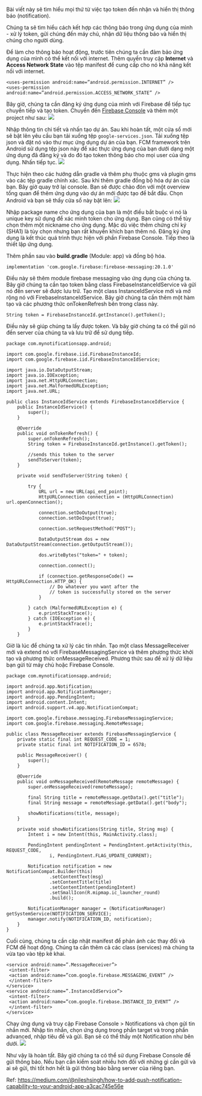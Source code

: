 Bài viết này sẽ tìm hiểu mọi thứ từ việc tạo token đến nhận và hiển thị thông báo (notification).

Chúng ta sẽ tìm hiểu cách kết hợp các thông báo trong ứng dụng của mình - xử lý token, gửi chúng đến máy chủ, nhận dữ liệu thông báo và hiển thị chúng cho người dùng.

Để làm cho thông báo hoạt động, trước tiên chúng ta cần đảm bảo ứng dụng của mình có thể kết nối với internet. Thêm quyền truy cập **Internet** và **Access Network State** vào tệp manifest để cung cấp cho nó khả năng kết nối với internet.
```
<uses-permission android:name=”android.permission.INTERNET” />
<uses-permission android:name=”android.permission.ACCESS_NETWORK_STATE” />
```

Bây giờ, chúng ta cần đăng ký ứng dụng của mình với Firebase để tiếp tục chuyển tiếp và tạo token. Chuyển đến [Firebase Console](https://console.firebase.google.com/u/0) và thêm một project như sau:
![](https://images.viblo.asia/7ef0a8f6-0b6b-40c1-85f6-ec2d8a567407.png)

Nhập thông tin chi tiết và nhấn tạo dự án. Sau khi hoàn tất, một cửa sổ mới sẽ bật lên yêu cầu bạn tải xuống tệp `google-services.json`. Tải xuống tệp json và đặt nó vào thư mục ứng dụng dự án của bạn. FCM framework trên Android sử dụng tệp json này để xác thực ứng dụng của bạn dưới dạng một ứng dụng đã đăng ký và do đó tạo token thông báo cho mọi user của ứng dụng. Nhấn tiếp tục.
![](https://images.viblo.asia/02e01e5c-257c-4041-b072-627fcf033422.png)

Thực hiện theo các hướng dẫn gradle và thêm phụ thuộc gms và plugin gms vào các tệp gradle chính xác. Sau khi thêm gradle đồng bộ hóa dự án của bạn. Bây giờ quay trở lại console. Bạn sẽ được chào đón với một overview tổng quan để thêm ứng dụng vào dự án mới được tạo để bắt đầu. Chọn Android và bạn sẽ thấy cửa sổ này bật lên:
![](https://images.viblo.asia/16292f9d-f63a-4ad8-b7b3-3b4dc07d19f4.png)

Nhập package name cho ứng dụng của bạn là một điều bắt buộc vì nó là unique key sử dụng để xác minh token cho ứng dụng. Bạn cũng có thể tùy chọn thêm một nickname cho ứng dụng. Mặc dù việc thêm chứng chỉ ký (SHA1) là tùy chọn nhưng bạn rất khuyến khích bạn thêm nó. Đăng ký ứng dụng là kết thúc quá trình thực hiện với phần Firebase Console. Tiếp theo là thiết lập ứng dụng.

Thêm phần sau vào **build.gradle** (Module: app) và đồng bộ hóa.
```
implementation 'com.google.firebase:firebase-messaging:20.1.0'
```

Điều này sẽ thêm module firebase messaging vào ứng dụng của chúng ta. Bây giờ chúng ta cần tạo token bằng class FirebaseInstanceIdService và gửi nó đến server sẽ được lưu trữ. Tạo một class InstanceIdService mới và mở rộng nó với FirebaseInstanceIdService. Bây giờ chúng ta cần thêm một hàm tạo và các phương thức onTokenRefresh bên trong class này.
```
String token = FirebaseInstanceId.getInstance().getToken();
```

Điều này sẽ giúp chúng ta lấy được token. Và bây giờ chúng ta có thể gửi nó đến server của chúng ta và lưu trữ để sử dụng tiếp.
```
package com.mynotificationsapp.android;

import com.google.firebase.iid.FirebaseInstanceId;
import com.google.firebase.iid.FirebaseInstanceIdService;

import java.io.DataOutputStream;
import java.io.IOException;
import java.net.HttpURLConnection;
import java.net.MalformedURLException;
import java.net.URL;

public class InstanceIdService extends FirebaseInstanceIdService {
    public InstanceIdService() {
        super();
    }

    @Override
    public void onTokenRefresh() {
        super.onTokenRefresh();
        String token = FirebaseInstanceId.getInstance().getToken();

        //sends this token to the server
        sendToServer(token);
    }

    private void sendToServer(String token) {

        try {
            URL url = new URL(api_end_point);
            HttpURLConnection connection = (HttpURLConnection) url.openConnection();

            connection.setDoOutput(true);
            connection.setDoInput(true);

            connection.setRequestMethod("POST");

            DataOutputStream dos = new DataOutputStream(connection.getOutputStream());

            dos.writeBytes("token=" + token);

            connection.connect();

            if (connection.getResponseCode() == HttpURLConnection.HTTP_OK) {
                // Do whatever you want after the
                // token is successfully stored on the server
            }

        } catch (MalformedURLException e) {
            e.printStackTrace();
        } catch (IOException e) {
            e.printStackTrace();
        }
    }
```

Giờ là lúc để chúng ta xử lý các tin nhắn. Tạo một class MessageReceiver mới và extend nó với FirebaseMessagingService và thêm phương thức khởi tạo và phương thức onMessageReceived. Phương thức sau để xử lý dữ liệu bạn gửi từ máy chủ hoặc Firebase Console.
```
package com.mynotificationsapp.android;

import android.app.Notification;
import android.app.NotificationManager;
import android.app.PendingIntent;
import android.content.Intent;
import android.support.v4.app.NotificationCompat;

import com.google.firebase.messaging.FirebaseMessagingService;
import com.google.firebase.messaging.RemoteMessage;

public class MessageReceiver extends FirebaseMessagingService {
    private static final int REQUEST_CODE = 1;
    private static final int NOTIFICATION_ID = 6578;

    public MessageReceiver() {
        super();
    }

    @Override
    public void onMessageReceived(RemoteMessage remoteMessage) {
        super.onMessageReceived(remoteMessage);

        final String title = remoteMessage.getData().get("title");
        final String message = remoteMessage.getData().get("body");

        showNotifications(title, message);
    }

    private void showNotifications(String title, String msg) {
        Intent i = new Intent(this, MainActivity.class);

        PendingIntent pendingIntent = PendingIntent.getActivity(this, REQUEST_CODE,
                i, PendingIntent.FLAG_UPDATE_CURRENT);

        Notification notification = new NotificationCompat.Builder(this)
                .setContentText(msg)
                .setContentTitle(title)
                .setContentIntent(pendingIntent)
                .setSmallIcon(R.mipmap.ic_launcher_round)
                .build();

        NotificationManager manager = (NotificationManager) getSystemService(NOTIFICATION_SERVICE);
        manager.notify(NOTIFICATION_ID, notification);
    }
}
```

Cuối cùng, chúng ta cần cập nhật manifest để phản ánh các thay đổi và FCM để hoạt động. Chúng ta cần thêm cả các class (services) mà chúng ta vừa tạo vào tệp kê khai.
```
<service android:name=”.MessageReceiver”>
 <intent-filter>
 <action android:name=”com.google.firebase.MESSAGING_EVENT” />
 </intent-filter> 
</service>
<service android:name=”.InstanceIdService”> 
 <intent-filter> 
 <action android:name=”com.google.firebase.INSTANCE_ID_EVENT” /> 
 </intent-filter> 
</service>
```

Chạy ứng dụng và truy cập Firebase Console > Notifications và chọn gửi tin nhắn mới. Nhập tin nhắn, chọn ứng dụng trong phần target và trong phần advanced, nhập tiêu đề và gửi. Bạn sẽ có thể thấy một Notification như bên dưới.
![](https://images.viblo.asia/1e684638-5a64-4012-9ab4-1dd5787ff23d.png)

Như vậy là hoàn tất. Bây giờ chúng ta có thể sử dụng Firebase Console để gửi thông báo. Nếu bạn cần kiểm soát nhiều hơn đối với những gì cần gửi và ai sẽ gửi, thì tốt hơn hết là gửi thông báo bằng server của riêng bạn.

Ref: https://medium.com/@nileshsingh/how-to-add-push-notification-capability-to-your-android-app-a3cac745e56e